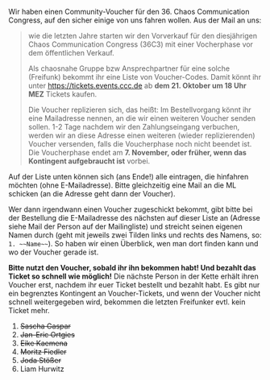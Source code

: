 Wir haben einen Community-Voucher für den 36. Chaos Communication Congress, auf den sicher einige von uns fahren wollen. Aus der Mail an uns:

> wie die letzten Jahre starten wir den Vorverkauf für den diesjährigen Chaos Communication Congress (36C3) mit einer Vocherphase vor dem öffentlichen Verkauf.
> 
> Als chaosnahe Gruppe bzw Ansprechpartner für eine solche (Freifunk) bekommt ihr eine Liste von Voucher-Codes. Damit könnt ihr unter https://tickets.events.ccc.de ab **dem 21. Oktober um 18 Uhr MEZ** Tickets kaufen.
> 
> Die Voucher replizieren sich, das heißt: Im Bestellvorgang könnt ihr eine Mailadresse nennen, an die wir einen weiteren Voucher senden sollen. 1-2 Tage nachdem wir den Zahlungseingang verbuchen, werden wir an diese Adresse einen weiteren (wieder replizierenden) Voucher versenden, falls die Voucherphase noch nicht beendet ist. Die Voucherphase endet am **7. November, oder früher, wenn das Kontingent aufgebraucht ist** vorbei.

Auf der Liste unten können sich (ans Ende!) alle eintragen, die hinfahren möchten (ohne E-Mailadresse). Bitte gleichzeitig eine Mail an die ML schicken (an die Adresse geht dann der Voucher).

Wer dann irgendwann einen Voucher zugeschickt bekommt, gibt bitte bei der Bestellung die E-Mailadresse des nächsten auf dieser Liste an (Adresse siehe Mail der Person auf der Mailingliste) und streicht seinen eigenen Namen durch (geht mit jeweils zwei Tilden links und rechts des Namens, so: `1. ~~Name~~`). So haben wir einen Überblick, wen man dort finden kann und wo der Voucher gerade ist.

**Bitte nutzt den Voucher, sobald ihr ihn bekommen habt! Und bezahlt das Ticket so schnell wie möglich!** Die nächste Person in der Kette erhält ihren Voucher erst, nachdem ihr euer Ticket bestellt und bezahlt habt. Es gibt nur ein begrenztes Kontingent an Voucher-Tickets, und wenn der Voucher nicht schnell weitergegeben wird, bekommen die letzten Freifunker evtl. kein Ticket mehr.

1. ~~Sascha Gaspar~~
2. ~~Jan-Eric Ortgies~~
3. ~~Eike Kaemena~~
4. ~~Moritz Fiedler~~
5. ~~Joda Stößer~~
6. Liam Hurwitz